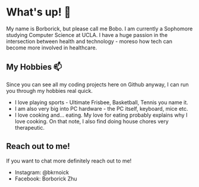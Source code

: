 
# What's up! 👋

My name is Borborick, but please call me Bobo. I am currently a Sophomore studying Computer Science at UCLA. I have a huge passion in the intersection between health and technology - moreso how tech can become more involved in healthcare. 

## My Hobbies 📫

Since you can see all my coding projects here on Github anyway, I can run you through my hobbies real quick.
* I love playing sports - Ultimate Frisbee, Basketball, Tennis you name it.
* I am also very big into PC hardware - the PC itself, keyboard, mice etc. 
* I love cooking and... eating. My love for eating probably explains why I love cooking. On that note, I also find doing house chores very therapeutic. 

## Reach out to me!
If you want to chat more definitely reach out to me!
* Instagram: @bkrnoick
* Facebook: Borborick Zhu

